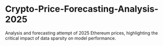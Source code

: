 # Crypto-Price-Forecasting-Analysis-2025
Analysis and forecasting attempt of 2025 Ethereum prices, highlighting the critical impact of data sparsity on model performance.
